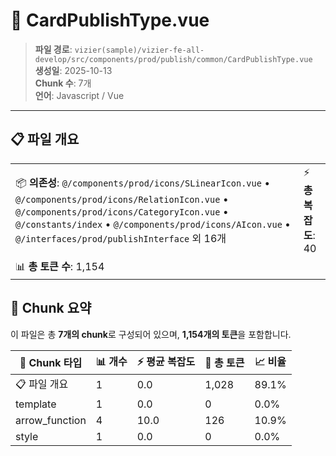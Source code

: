 # 📄 CardPublishType.vue

> **파일 경로**: `vizier(sample)/vizier-fe-all-develop/src/components/prod/publish/common/CardPublishType.vue`  
> **생성일**: 2025-10-13  
> **Chunk 수**: 7개  
> **언어**: Javascript / Vue
---





## 📋 파일 개요

| | |
|--|--|
| 📦 **의존성**: `@/components/prod/icons/SLinearIcon.vue` • `@/components/prod/icons/RelationIcon.vue` • `@/components/prod/icons/CategoryIcon.vue` • `@/constants/index` • `@/components/prod/icons/AIcon.vue` • `@/interfaces/prod/publishInterface` 외 16개 | ⚡ **총 복잡도**: 40 |
| 📊 **총 토큰 수**: 1,154 |  |






## 🧩 Chunk 요약

이 파일은 총 **7개의 chunk**로 구성되어 있으며, **1,154개의 토큰**을 포함합니다.

| 🧩 Chunk 타입 | 📊 개수 | ⚡ 평균 복잡도 | 📝 총 토큰 | 📈 비율 |
|---------------|--------|-------------|----------|--------|
| 📋 파일 개요 | 1 | 0.0 | 1,028 | 89.1% |
| template | 1 | 0.0 | 0 | 0.0% |
| arrow_function | 4 | 10.0 | 126 | 10.9% |
| style | 1 | 0.0 | 0 | 0.0% |

